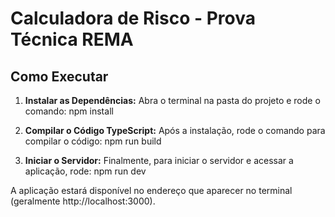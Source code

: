 # Calculadora de Risco - Prova Técnica REMA

## Como Executar

1. **Instalar as Dependências:**
   Abra o terminal na pasta do projeto e rode o comando:
   npm install

2. **Compilar o Código TypeScript:**
   Após a instalação, rode o comando para compilar o código:
   npm run build

3. **Iniciar o Servidor:**
   Finalmente, para iniciar o servidor e acessar a aplicação, rode:
   npm run dev

A aplicação estará disponível no endereço que aparecer no terminal (geralmente http://localhost:3000).